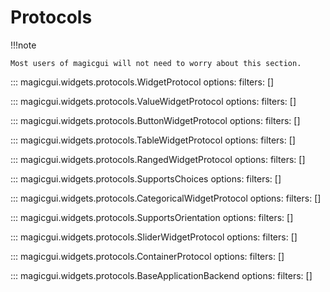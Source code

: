 # Protocols

!!!note

    Most users of magicgui will not need to worry about this section.

::: magicgui.widgets.protocols.WidgetProtocol
    options:
        filters: []

::: magicgui.widgets.protocols.ValueWidgetProtocol
    options:
        filters: []

::: magicgui.widgets.protocols.ButtonWidgetProtocol
    options:
        filters: []

::: magicgui.widgets.protocols.TableWidgetProtocol
    options:
        filters: []

::: magicgui.widgets.protocols.RangedWidgetProtocol
    options:
        filters: []

::: magicgui.widgets.protocols.SupportsChoices
    options:
        filters: []

::: magicgui.widgets.protocols.CategoricalWidgetProtocol
    options:
        filters: []

::: magicgui.widgets.protocols.SupportsOrientation
    options:
        filters: []

::: magicgui.widgets.protocols.SliderWidgetProtocol
    options:
        filters: []

::: magicgui.widgets.protocols.ContainerProtocol
    options:
        filters: []

::: magicgui.widgets.protocols.BaseApplicationBackend
    options:
        filters: []
